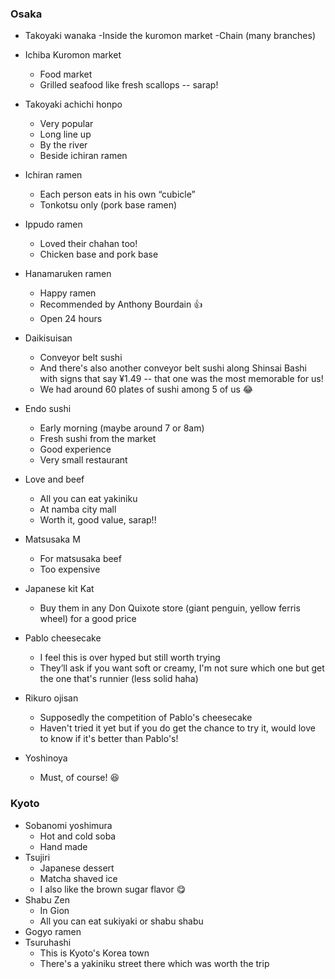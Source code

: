 ### Osaka 
- Takoyaki wanaka
  -Inside the kuromon market
  -Chain (many branches)
- Ichiba Kuromon market
  - Food market
  - Grilled seafood like fresh scallops -- sarap!
- Takoyaki achichi honpo 
  - Very popular
  - Long line up
  - By the river
  - Beside ichiran ramen
- Ichiran ramen
  - Each person eats in his own “cubicle”
  - Tonkotsu only (pork base ramen)
- Ippudo ramen
  - Loved their chahan too!
  - Chicken base and pork base
- Hanamaruken ramen
  - Happy ramen 
  - Recommended by Anthony Bourdain 👍
  - Open 24 hours

- Daikisuisan 
  - Conveyor belt sushi 
  - And there's also another conveyor belt sushi along Shinsai Bashi with signs that say ¥1.49 -- that one was the most memorable for us! 
  - We had around 60 plates of sushi among 5 of us 😂
- Endo sushi
  - Early morning (maybe around 7 or 8am)
  - Fresh sushi from the market 
  - Good experience
  - Very small restaurant
- Love and beef 
  - All you can eat yakiniku
  - At namba city mall
  - Worth it, good value, sarap!!

- Matsusaka M
  - For matsusaka beef 
  - Too expensive
- Japanese kit Kat 
  - Buy them in any Don Quixote store (giant penguin, yellow ferris wheel) for a good price 
- Pablo cheesecake 
  - I feel this is over hyped but still worth trying 
  - They’ll ask if you want soft or creamy, I'm not sure which one but get the one that's runnier (less solid haha)
- Rikuro ojisan
  - Supposedly the competition of Pablo's cheesecake
  - Haven't tried it yet but if you do get the chance to try it, would love to know if it's better than Pablo's! 
- Yoshinoya
  - Must, of course! 😆

### Kyoto 
- Sobanomi yoshimura
  - Hot and cold soba
  - Hand made
- Tsujiri
  - Japanese dessert
  - Matcha shaved ice 
  - I also like the brown sugar flavor 😋
- Shabu Zen 
  - In Gion 
  - All you can eat sukiyaki or shabu shabu 
- Gogyo ramen
- Tsuruhashi
  - This is Kyoto's Korea town
  - There's a yakiniku street there which was worth the trip

